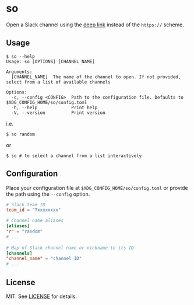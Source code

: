 # so

Open a Slack channel using the [deep link](https://api.slack.com/reference/deep-linking#supported_URIs) instead of the `https://` scheme.

## Usage

```console
$ so --help
Usage: so [OPTIONS] [CHANNEL_NAME]

Arguments:
  [CHANNEL_NAME]  The name of the channel to open. If not provided, select from a list of available channels

Options:
  -c, --config <CONFIG>  Path to the configuration file. Defaults to $XDG_CONFIG_HOME/so/config.toml
  -h, --help             Print help
  -V, --version          Print version
```

i.e.

```console
$ so random
```

or

```console
$ so # to select a channel from a list interactively
```

## Configuration

Place your configuration file at `$XDG_CONFIG_HOME/so/config.toml` or provide the path using the `--config` option.

```toml
# Slack team ID
team_id = "Txxxxxxxx"

# Channel name aliases
[aliases]
"r" = "random"
# ...
 
# Map of Slack channel name or nickname to its ID
[channels]
"channel_name" = "channel ID"
# ...
```

## License

MIT. See [LICENSE](LICENSE) for details.

